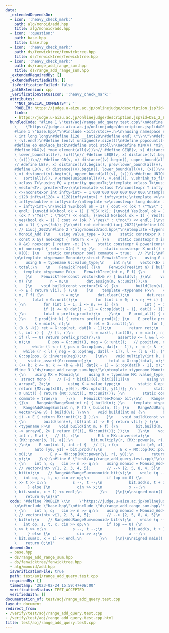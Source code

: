 ```yaml
---
data:
  _extendedDependsOn:
  - icon: ':heavy_check_mark:'
    path: alg/monoid/add.hpp
    title: alg/monoid/add.hpp
  - icon: ':question:'
    path: base.hpp
    title: base.hpp
  - icon: ':heavy_check_mark:'
    path: ds/fenwicktree/fenwicktree.hpp
    title: ds/fenwicktree/fenwicktree.hpp
  - icon: ':heavy_check_mark:'
    path: ds/range_add_range_sum.hpp
    title: ds/range_add_range_sum.hpp
  _extendedRequiredBy: []
  _extendedVerifiedWith: []
  _isVerificationFailed: false
  _pathExtension: cpp
  _verificationStatusIcon: ':heavy_check_mark:'
  attributes:
    '*NOT_SPECIAL_COMMENTS*': ''
    PROBLEM: https://judge.u-aizu.ac.jp/onlinejudge/description.jsp?id=DSL_2_E
    links:
    - https://judge.u-aizu.ac.jp/onlinejudge/description.jsp?id=DSL_2_E
  bundledCode: "#line 1 \"test/aoj/range_add_query.test.cpp\"\n#define PROBLEM \\\n\
    \    \"https://judge.u-aizu.ac.jp/onlinejudge/description.jsp?id=DSL_2_E\"\n\n\
    #line 1 \"base.hpp\"\n#include <bits/stdc++.h>\n\nusing namespace std;\n\n#define\
    \ int long long\n#define i128 __int128\n#define endl \"\\n\"\n#define all(v) (v).begin(),\
    \ (v).end()\n#define len(v) unsigned(v.size())\n#define popcountll(x) __builtin_popcountll(x)\n\
    #define eb emplace_back\n#define stoi stoll\n\n#define MIN(v) *min_element(all(v))\n\
    #define MAX(v) *max_element(all(v))\n// #define GEQB(v, x) distance((v).begin(),\
    \ lower_bound(all(v), (x)))\n// #define LEQB(v, x) distance((v).begin(), prev(upper_bound(all(v),\
    \ (x))))\n// #define GB(v, x) distance((v).begin(), upper_bound(all(v), (x)))\n\
    // #define LB(v, x) distance((v).begin(), prev(lower_bound(all(v), (x))))\n\n\
    #define LB(v, x) distance((v).begin(), lower_bound(all(v), (x)))\n#define UB(v,\
    \ x) distance((v).begin(), upper_bound(all(v), (x)))\n#define UNIQUE(v) \\\n \
    \   sort(all(v)), v.erase(unique(all(v)), v.end()), v.shrink_to_fit()\n\ntemplate\
    \ <class T>\nusing PQ = priority_queue<T>;\ntemplate <class T>\nusing PQG = priority_queue<T,\
    \ vector<T>, greater<T>>;\n\ntemplate <class T>\nconstexpr T infty = 0;\ntemplate\
    \ <>\nconstexpr int infty<int> = 1'000'000'000'000'000'000;\ntemplate <>\nconstexpr\
    \ i128 infty<i128> = i128(infty<int>) * infty<int>;\ntemplate <>\nconstexpr double\
    \ infty<double> = infty<int>;\ntemplate <>\nconstexpr long double infty<long double>\
    \ = infty<int>;\n\nvoid YES(bool ok = 1) { cout << (ok ? \"YES\" : \"NO\") <<\
    \ endl; }\nvoid NO(bool ok = 1) { YES(!ok); }\nvoid Yes(bool ok = 1) { cout <<\
    \ (ok ? \"Yes\" : \"No\") << endl; }\nvoid No(bool ok = 1) { Yes(!ok); }\nvoid\
    \ yes(bool ok = 1) { cout << (ok ? \"yes\" : \"no\") << endl; }\nvoid no(bool\
    \ ok = 1) { yes(!ok); }\n\n#if not defined(Liucj_2022)\n#define LOG(...)\n#endif\
    \ // Liucj_2022\n#line 2 \"alg/monoid/add.hpp\"\n\ntemplate <typename X>\nstruct\
    \ Monoid_Add {\n    using value_type = X;\n    static constexpr X op(const X &x,\
    \ const X &y) noexcept { return x + y; }\n    static constexpr X inverse(const\
    \ X &x) noexcept { return -x; }\n    static constexpr X power(const X &x, int\
    \ n) noexcept { return X(n) * x; }\n    static constexpr X unit() noexcept { return\
    \ X(0); }\n    static constexpr bool commute = true;   // ?\n};\n#line 3 \"ds/fenwicktree/fenwicktree.hpp\"\
    \n\ntemplate <typename Monoid>\nstruct FenwickTree {\n    using G = Monoid;\n\
    \    using E = typename G::value_type;\n    int n;\n    vector<E> dat;\n    E\
    \ total;\n    \n    FenwickTree() {}\n    FenwickTree(int n) { build(n); }\n \
    \   template <typename F>\n    FenwickTree(int n, F f) {\n        build(n, f);\n\
    \    }\n    FenwickTree(const vector<E>& v) { build(v); }\n\n    void build(int\
    \ m) {\n        n = m;\n        dat.assign(m, G::unit());\n        total = G::unit();\n\
    \    }\n    void build(const vector<E>& v) {\n        build(len(v), [&](int i)\
    \ -> E { return v[i]; } );\n    }\n    template <typename F>\n    void build(int\
    \ m, F f) {\n        n = m;\n        dat.clear();\n        dat.reserve(m);\n \
    \       total = G::unit();\n        for (int i = 0; i < n; ++ i) { dat.eb(f(i));\
    \ }\n        for (int i = 1; i <= n; ++ i) {\n            int j = i + (i & -i);\n\
    \            if (j <= n) dat[j - 1] = G::op(dat[j - 1], dat[i - 1]);\n       \
    \ }\n        total = prefix_prod(m);\n    }\n\n    E prod_all() { return total;\
    \ }\n    E prod(int k) { return prefix_prod(k); }\n    E prefix_prod(int k) {\n\
    \        k = min(k, n);\n        E ret = G::unit();\n        for (; k > 0; k -=\
    \ (k & -k)) ret = G::op(ret, dat[k - 1]);\n        return ret;\n    }\n    E prod(int\
    \ l, int r) {  // [l, r)\n        l = max(l, (int)0), r = min(r, n);\n       \
    \ if (l == 0) return prefix_prod(r);\n        assert(0 <= l && l <= r && r <=\
    \ n);\n        E pos = G::unit(), neg = G::unit();   // positive, negative\n \
    \       while (l < r) { pos = G::op(pos, dat[r - 1]), r -= (r & -r); }\n     \
    \   while (r < l) { neg = G::op(neg, dat[l - 1]), l -= (l & -l); }\n        return\
    \ G::op(pos, G::inverse(neg));\n    }\n\n    void multiply(int k, E x) {\n   \
    \     static_assert(G::commute);\n        total = G::op(total, x);\n        for\
    \ (++ k; k <= n; k += (k & -k)) dat[k - 1] = G::op(dat[k - 1], x);\n    }\n};\n\
    #line 3 \"ds/range_add_range_sum.hpp\"\n\ntemplate <typename Monoid>\nstruct RangeAddRangeSum\
    \ {\n    using MX = Monoid;\n    using E = typename MX::value_type;\n    \n  \
    \  struct Mono {   // [-i * bit[i][0], bit[i][1]]\n        using value_type =\
    \ array<E, 2>;\n        using X = value_type;\n        static X op(X x, X y) {\
    \ return {MX::op(x[0], y[0]), MX::op(x[1], y[1])}; }\n        static constexpr\
    \ X unit() { return {MX::unit(), MX::unit()}; }\n        static constexpr bool\
    \ commute = true;\n    };\n    FenwickTree<Mono> bit;\n\n    RangeAddRangeSum()\
    \ {}\n    RangeAddRangeSum(int n) { build(n); }\n    template <typename F>\n \
    \   RangeAddRangeSum(int n, F f) { build(n, f); }\n    RangeAddRangeSum(const\
    \ vector<E>& v) { build(v); }\n\n    void build(int m) {\n        build(m, [](int\
    \ i) -> E { return MX::unit(); } );\n    }\n    void build(const vector<E>& v)\
    \ {\n        build(len(v), [&](int i) -> E { return v[i]; } );\n    }\n    template\
    \ <typename F>\n    void build(int m, F f) {\n        bit.build(m, [&](int i)\
    \ -> array<E, 2> { return {f(i), MX::unit()}; });\n    }\n\n    void add(int l,\
    \ int r, E a) {   // [l, r)\n        E b = MX::inverse(a);\n        bit.multiply(l,\
    \ {MX::power(b, l), a});\n        bit.multiply(r, {MX::power(a, r), b});\n   \
    \ }\n\n    E sum(int l, int r) {   // [l, r)\n        auto [x0, x1] = bit.prod(l);\n\
    \        auto [y0, y1] = bit.prod(r);\n        E x = MX::op(MX::power(x1, l),\
    \ x0);\n        E y = MX::op(MX::power(y1, r), y0);\n        return MX::op(MX::inverse(x),\
    \ y);\n    }\n};\n#line 6 \"test/aoj/range_add_query.test.cpp\"\n\nvoid solve()\
    \ {\n    int n, q;   cin >> n >> q;\n    using monoid = Monoid_Add<int>;\n   \
    \ // vector<int> v{1, 2, 3, 4, 5};       // --> {2, 5, 8, 4, 5}\n    RangeAddRangeSum<monoid>\
    \ bit(n);\n    // RangeAddRangeSum<monoid> bit(v);\n    while (q --) {\n     \
    \   int op, s, t, x; cin >> op;\n        if (op == 0) {\n            cin >> s\
    \ >> t >> x;\n            s --, t --;\n            bit.add(s, t + 1, x);\n   \
    \     } else {\n            cin >> x;\n            x --;\n            cout <<\
    \ bit.sum(x, x + 1) << endl;\n        }\n    }\n}\n\nsigned main() {\n    solve();\n\
    \    return 0;\n}\n"
  code: "#define PROBLEM \\\n    \"https://judge.u-aizu.ac.jp/onlinejudge/description.jsp?id=DSL_2_E\"\
    \n\n#include \"base.hpp\"\n#include \"ds/range_add_range_sum.hpp\"\n\nvoid solve()\
    \ {\n    int n, q;   cin >> n >> q;\n    using monoid = Monoid_Add<int>;\n   \
    \ // vector<int> v{1, 2, 3, 4, 5};       // --> {2, 5, 8, 4, 5}\n    RangeAddRangeSum<monoid>\
    \ bit(n);\n    // RangeAddRangeSum<monoid> bit(v);\n    while (q --) {\n     \
    \   int op, s, t, x; cin >> op;\n        if (op == 0) {\n            cin >> s\
    \ >> t >> x;\n            s --, t --;\n            bit.add(s, t + 1, x);\n   \
    \     } else {\n            cin >> x;\n            x --;\n            cout <<\
    \ bit.sum(x, x + 1) << endl;\n        }\n    }\n}\n\nsigned main() {\n    solve();\n\
    \    return 0;\n}"
  dependsOn:
  - base.hpp
  - ds/range_add_range_sum.hpp
  - ds/fenwicktree/fenwicktree.hpp
  - alg/monoid/add.hpp
  isVerificationFile: true
  path: test/aoj/range_add_query.test.cpp
  requiredBy: []
  timestamp: '2023-02-24 15:59:47+08:00'
  verificationStatus: TEST_ACCEPTED
  verifiedWith: []
documentation_of: test/aoj/range_add_query.test.cpp
layout: document
redirect_from:
- /verify/test/aoj/range_add_query.test.cpp
- /verify/test/aoj/range_add_query.test.cpp.html
title: test/aoj/range_add_query.test.cpp
---
```

